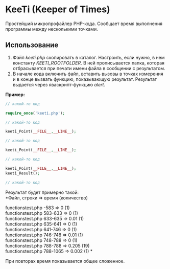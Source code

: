 # KeeTi (Keeper of Times)
Простейший микропрофайлер PHP-кода. Сообщает время выполнения программы между несколькими точками.
## Использование
1. Файл *keeti.php* скопировать в каталог. Настроить, если нужно, в нем константу *KEETI_ROOTFOLDER*. В ней прописывается папка, которая отбрасывается при печати имени файла в сообщении с результатом.
2. В начале кода включить файл, вставить вызовы в точках измерения и в конце вызвать функцию, показывающую результат. Результат выдается через яваскрипт-функцию *alert*.

**Пример:**
```PHP
// какой-то код

require_once('keeti.php');

// какой-то код

keeti_Point(__FILE__,__LINE__);

// какой-то код

keeti_Point(__FILE__,__LINE__);

// какой-то код

keeti_Point(__FILE__,__LINE__);
keeti_Result();

// какой-то код
```

Результат будет примерно такой:  
*Файл, строки => время (количество)

functionstest.php -583 => 0 (1)  
functionstest.php 583-633 => 0 (1)  
functionstest.php 633-635 => 0.01 (1)  
functionstest.php 635-641 => 0 (1)  
functionstest.php 641-746 => 0 (1)  
functionstest.php 746-748 => 0.01 (1)  
functionstest.php 748-788 => 0 (1)  
functionstest.php 788-788 => 0.205 (19)  
functionstest.php 788-1065 => 0.002 (1)  *

При повторах время показывается общее сложенное.
